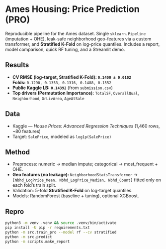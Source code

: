 # Ames Housing: Price Prediction (PRO)

Reproducible pipeline for the Ames dataset. Single `sklearn.Pipeline` (imputation + OHE), leak-safe neighborhood geo-features via a custom transformer, and **Stratified K-Fold** on log-price quantiles. Includes a report, model comparison, quick RF tuning, and a Streamlit demo.

## Results
- **CV RMSE (log-target, Stratified K-Fold): `0.1400 ± 0.0102`**  
  **Folds:** `0.1290, 0.1353, 0.1316, 0.1488, 0.1552`
- **Public Kaggle LB:** **`0.14392`** (from `submission.csv`)
- **Top drivers (Permutation Importance):** `TotalSF`, `OverallQual`, `Neighborhood`, `GrLivArea`, `AgeAtSale`

## Data
- Kaggle — *House Prices: Advanced Regression Techniques* (1,460 rows, ~80 features)  
- Target: `SalePrice`, modeled as `log1p(SalePrice)`

## Method
- Preprocess: numeric → median impute; categorical → most_frequent + OHE.
- **Geo features (no leakage):** `NeighborhoodStatsTransformer` → `[Nbhd_LogPrice_Mean, Nbhd_LogPrice_Median, Nbhd_Count]` fitted only on each fold’s train split.
- Validation: 5-fold **Stratified K-Fold** on log-target quantiles.
- Models: RandomForest (baseline + tuning), optional XGBoost.

## Repro
```bash
python3 -m venv .venv && source .venv/bin/activate
pip install -U pip -r requirements.txt
python -m src.train_pro --model rf --cv stratified
python -m src.predict
python -m scripts.make_report

